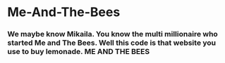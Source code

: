 # Me-And-The-Bees
### We maybe know Mikaila. You know the multi millionaire who started Me and The Bees. Well this code is that website you use to buy lemonade. ME AND THE BEES
